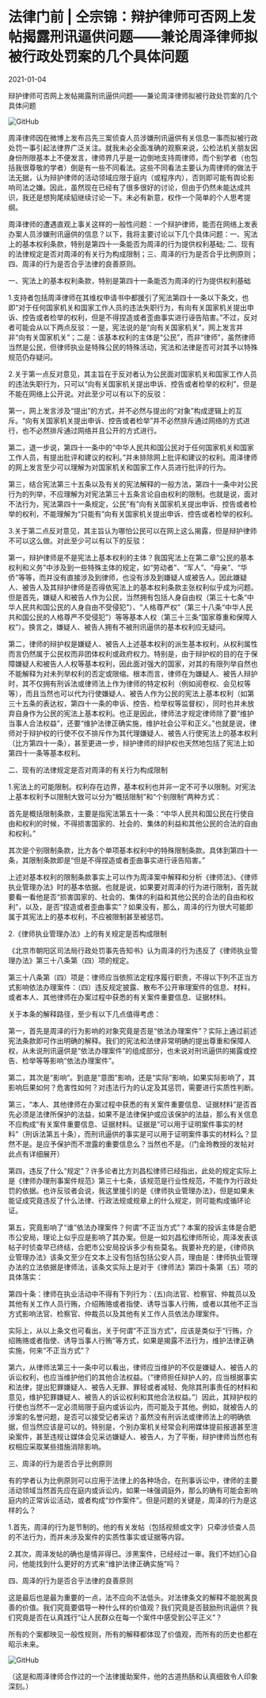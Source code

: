 # 法律门前 | 仝宗锦：辩护律师可否网上发帖揭露刑讯逼供问题——兼论周泽律师拟被行政处罚案的几个具体问题

2021-01-04

辩护律师可否网上发帖揭露刑讯逼供问题——兼论周泽律师拟被行政处罚案的几个具体问题

![GitHub](https://chinadigitaltimes.net/chinese/files/2021/01/post-661056-5ff2614454116.)

周泽律师因在微博上发布吕先三案侦查人员涉嫌刑讯逼供有关信息一事而拟被行政处罚一事引起法律界广泛关注。就我未必全面准确的观察来说，公检法机关朋友因身份所限基本上不便发言，律师界几乎是一边倒地支持周律师，而个别学者（也包括我很尊敬的学者）倒是有一些不同看法。这些不同看法主要认为周律师的做法于法无据，认为辩护律师的活动领域应限于庭内（或程序内），否则即可能有舆论影响司法之嫌。因此，虽然现在已经有了很多很好的讨论，但由于仍然未能达成共识，我还是想狗尾续貂继续讨论一下。未必有新意，权作一个简单的个人思考提纲。

周泽律师的遭遇直观上事关这样的一般性问题：一个辩护律师，能否在网络上发表办案人员涉嫌刑讯逼供的信息？以下，我将主要讨论以下几个具体问题：一、宪法上的基本权利条款，特别是第四十一条能否为周泽的行为提供权利基础; 二、现有的法律规定是否对周泽的有关行为构成限制；三、周泽的行为是否合乎比例原则；四、周泽的行为是否合乎法律的良善原则。

一、宪法上的基本权利条款，特别是第四十一条能否为周泽的行为提供权利基础

1.支持者包括周泽律师在其维权申请书中都援引了宪法第四十一条以下条文，也即“对于任何国家机关和国家工作人员的违法失职行为，有向有关国家机关提出申诉、控告或者检举的权利，但是不得捏造或者歪曲事实进行诬告陷害。”不过，反对者可能会从以下两点反驳：一是，宪法说的是“向有关国家机关”，网上发言并非“向有关国家机关”；二是：该基本权利的主体是“公民”，而非“律师”，虽然律师当然是公民，但律师执业是特殊公民的特殊活动，宪法和法律是否可对其予以特殊规范仍存疑问。

2.关于第一点反对意见，其主旨在于反对者认为公民面对国家机关和国家工作人员的违法失职行为，只可以“向有关国家机关提出申诉、控告或者检举的权利”，但是不能在网络上公开说。对此至少可以有以下的反驳：

第一，网上发言涉及“提出”的方式，并不必然与提出的“对象”构成逻辑上的互斥。“向有关国家机关提出申诉、控告或者检举”并不必然排斥通过网络的方式进行，也不必然排斥通过网络并且公开的方式进行。

第二，退一步说，第四十一条中的“中华人民共和国公民对于任何国家机关和国家工作人员，有提出批评和建议的权利。”并未排除网上批评和建议的权利。周泽律师的网上发言至少可以理解为对国家机关和国家工作人员进行批评的行为。

第三，结合宪法第三十五条以及有关的宪法解释的一般方法，第四十一条中对公民行为的列举，不应理解为对宪法第三十五条言论自由权利的限制。也就是说，面对不法行为，宪法第四十一条规定，公民“有”向有关国家机关提出申诉、控告或者检举的权利，不能理解为“只能有”向有关国家机关提出申诉、控告或者检举的权利。

3.关于第二点反对意见，其主旨认为哪怕公民可以在网上这么揭露，但是辩护律师不可以这么做。对此至少可以有以下的反驳：

第一，辩护律师是不是宪法上基本权利的主体？我国宪法上在第二章“公民的基本权利和义务”中涉及到一些特殊主体的规定，如“劳动者”、“军人”、“母亲”、“华侨”等等，而并没有直接涉及到律师，也没有涉及到嫌疑人或被告人。因此嫌疑人、被告人及其辩护律师是否得依宪法上的基本权利条款主张权利似乎成为问题。但是首先，嫌疑人和被告人作为公民，当然拥有包括人身自由权（第三十七条“中华人民共和国公民的人身自由不受侵犯”）、“人格尊严权”（第三十八条“中华人民共和国公民的人格尊严不受侵犯”）等等基本人权（第三十三条“国家尊重和保障人权”）。换言之，嫌疑人、被告人拥有不被刑讯逼供的基本权利应无疑问。

第二，律师的辩护权是嫌疑人、被告人上述基本权利的派生基本权利，从权利属性而言仍然属于公民权而非团体权利或政府权力。特别是，由于辩护权的目的在于保障嫌疑人和被告人人权等基本权利，因此面对强大的国家，对其的有限列举自然也不能解释为对未列举权利的否定或限缩。根本而言，律师在为嫌疑人、被告人辩护时，其不仅拥有刑诉法或律师法上作为律师的特定权利（例如阅卷权、会见权等等），而且当然也可以代为行使嫌疑人、被告人作为公民的宪法上基本权利（如第三十五条的表达权，第四十一条的申诉、控告、检举权等监督权），同时也并未放弃自身作为公民的宪法上基本权利。也正是因此，律师法才规定律师除了要“维护当事人合法权益”，还要“维护法律正确实施，维护社会公平和正义。”也就是说，律师对于辩护权的行使不仅不排斥作为其代理嫌疑人、被告人行使宪法上的基本权利（比方第四十一条），甚至更进一步，辩护律师的辩护权也天然地包括了宪法上如第四十一条等基本权利。

二、现有的法律规定是否对周泽的有关行为构成限制

1.宪法上的可能限制。权利存在边界，基本权利也并非一定不可予以限制。对宪法上基本权利予以限制大致可以分为“概括限制”和“个别限制”两种方式：

首先是概括限制条款，主要是指宪法第五十一条：“中华人民共和国公民在行使自由和权利的时候，不得损害国家的、社会的、集体的利益和其他公民的合法的自由和权利。”

其次是个别限制条款，比方各个单项基本权利中的特殊限制条款。具体到第四十一条，其限制条款即是“但是不得捏造或者歪曲事实进行诬告陷害。”

上述对基本权利的限制条款事实上可以作为周泽案中解释和分析《律师法》、《律师执业管理办法》时的基本依据。也就是说，如果要对周泽的行为进行限制，首先就要看一看他是否“损害国家的、社会的、集体的利益和其他公民的合法的自由和权利”，以及，是否“捏造或者歪曲事实”？如果没有，那么，周泽的行为很大可能即属于其宪法上的基本权利，不应被限制甚至被惩罚。

2.《律师执业管理办法》上的有关规定是否构成限制

《北京市朝阳区司法局行政处罚事先告知书》认为周泽的行为违反了《律师执业管理办法》第三十八条第（四）项的规定。

第三十八条第（四）项是：律师应当依照法定程序履行职责，不得以下列不正当方式影响依法办理案件：（四）违反规定披露、散布不公开审理案件的信息、材料，或者本人、其他律师在办案过程中获悉的有关案件重要信息、证据材料。

关于本条的解释路径，至少有以下几点值得考虑：

第一，首先是周泽的行为影响的对象究竟是否是“依法办理案件”？实际上通过前述宪法条款即可作出明确的解释。我们的宪法和法律非常明确的提出尊重和保障人权，从未说刑讯逼供是“依法办理案件”的组成部分，也未说对刑讯逼供的揭露或控告、检举等等影响“依法办理案件”。

第二，其次是“影响”。到底是“意图”影响，还是“实际”影响，如果实际影响了，其影响后果如何？危害性如何？对违法行为的认定及其惩罚，需要进行实质性判断。

第三，“本人、其他律师在办案过程中获悉的有关案件重要信息、证据材料”是否首先必须是法律所保护的法益，如果不是法律保护或应该保护的法益，那么有关信息不应构成“有关案件重要信息、证据材料。证据是“可以用于证明案件事实的材料”（刑诉法第五十条），而刑讯逼供的事实是可以用于证明案件事实的材料么？显然不是。是应予保护而不泄露的重要信息么？当然也不是。（门金玲教授的发帖对此点有详细展开）

第四，违反了什么“规定”？许多论者比方刘昌松律师已经指出，此处的规定实际上是《律师办理刑事案件规范》第三十七条，该规范是行业性规范，不能作为行政处罚的依据。也许反驳者会说，我这里援引的是《律师执业管理办法》，但是如果未能证成究竟违反了什么法律、行政法规或规章上的什么规定，则可能构成循环论证。

第五，究竟影响了“谁”依法办理案件？何谓“不正当方式”？本案的投诉主体是合肥市公安局，理论上似乎应是影响了其办案。但是一如刘昌松律师所论，周泽发表该帖子时侦查早已终结，合肥市公安局投诉多少有些莫名。我要补充的是，《律师执业管理办法》该条文至少在文本上没有包括包括公安人员，理由是：律师执业管理办法的立法依据是律师法，该条文实际上是对于《律师法》第四十条第（五）项的具体落实：

第四十条：律师在执业活动中不得有下列行为：(五)向法官、检察官、仲裁员以及其他有关工作人员行贿，介绍贿赂或者指使、诱导当事人行贿，或者以其他不正当方式影响法官、检察官、仲裁员以及其他有关工作人员依法办理案件。

实际上，从以上条文也可看出，关于何谓“不正当方式”，应该是类似于“行贿，介绍贿赂或者指使、诱导当事人行贿”等方式，如果是揭露不法行为，维护法律正确实施，何来“不正当方式”？

第六，从律师法第三十一条中可以看出，律师应当维护的不仅是嫌疑人、被告人的诉讼权利，也应当维护他们的其他合法权益。（“律师担任辩护人的，应当根据事实和法律，提出犯罪嫌疑人、被告人无罪、罪轻或者减轻、免除其刑事责任的材料和意见，维护犯罪嫌疑人、被告人的诉讼权利和其他合法权益。”）因此，其辩护权的行使也当然不一定必须局限于庭内或诉讼内，而可能及于其他。例如，就被告人的涉案的名誉问题，是否可以接受记者采访？虽然没有刑诉法或律师法上的明确依据，但当然应该是可以的。特别是，个别办案机关经常会利用媒体提前报道甚至渲染案件，甚至违规让媒体会见采访嫌疑人、被告人，为了平衡，辩护律师当然也有权相应采取某些措施消除影响。

三、周泽的行为是否合乎比例原则

有的学者认为比例原则可以应用于法律上的各种场合。在刑事诉讼中，律师的主要活动领域当然首先应在庭内或诉讼内，如果一味强调庭外，那么的确有可能会影响庭内的正常诉讼活动，或者构成“炒作案件”。但是问题的关键是，周泽的行为是这样的么？

1.首先，周泽的行为是节制的。他的有关发帖（包括视频或文字）只牵涉侦查人员的不法行为，而并未涉及案件的实质性事实或证据等内容。

2.其次，周泽发帖的确也是情非得已。涉黑案件，已经经过一审。我们不妨扪心自问，他能找到什么更好的方式来“维护法律正确实施”吗？

四、周泽的行为是否合乎法律的良善原则

这是最后也是最为重要的一点，法不应向不法低头。对法律条文的解释不能脱离良善的价值。我们究竟要倡导一种什么样的价值观？我们究竟是否鼓励刑讯逼供？我们究竟是否在认真践行“让人民群众在每一个案件中感受到公平正义”？

所有的个案都映见一般性规则，所有的解释都体现了价值观，而所有的历史也都在昭示未来。

![GitHub](https://chinadigitaltimes.net/chinese/files/2021/01/post-661056-5ff2614651e5a.)

（这是和周泽律师合作过的一个法律援助案件，他的古道热肠和认真细致令人印象深刻。）

